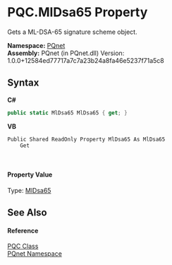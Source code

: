 # PQC.MlDsa65 Property 
 

Gets a ML-DSA-65 signature scheme object.

**Namespace:**&nbsp;<a href="fc4f881f-e121-9cf0-ed49-65bf6b5a005d.md">PQnet</a><br />**Assembly:**&nbsp;PQnet (in PQnet.dll) Version: 1.0.0+12584ed77717a7c7a23b24a8fa46e5237f71a5c8

## Syntax

**C#**<br />
``` C#
public static MlDsa65 MlDsa65 { get; }
```

**VB**<br />
``` VB
Public Shared ReadOnly Property MlDsa65 As MlDsa65
	Get
```

<br />

#### Property Value
Type: <a href="4436be29-d51e-b71b-e2db-a7440ca2c3f6.md">MlDsa65</a>

## See Also


#### Reference
<a href="80837ae2-f212-0d05-93e2-94dabbb73c7f.md">PQC Class</a><br /><a href="fc4f881f-e121-9cf0-ed49-65bf6b5a005d.md">PQnet Namespace</a><br />